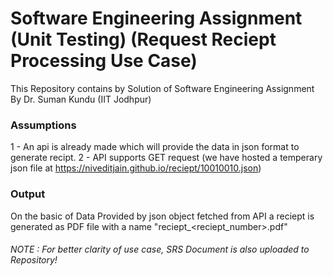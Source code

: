 # Software Engineering Assignment (Unit Testing) (Request Reciept Processing Use Case)
This Repository contains by Solution of Software Engineering Assignment By Dr. Suman Kundu (IIT Jodhpur)

### Assumptions
1 - An api is already made which will provide the data in json format to generate recipt.
2 - API supports GET request (we have hosted a temperary json file at https://niveditjain.github.io/reciept/10010010.json)

### Output 
On the basic of Data Provided by json object fetched from API a reciept is generated as PDF file with a name "reciept_<reciept_number>.pdf"

###### NOTE : For better clarity of use case, SRS Document is also uploaded to Repository!
